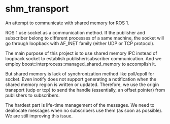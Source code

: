 # shm_transport
An attempt to communicate with shared memory for ROS 1.

ROS 1 use socket as a communication method. If the publisher and
subscriber belong to different processes of a same machine, the socket
will go through loopback with AF_INET family (either UDP or TCP protocol).

The main purpose of this project is to use shared memory IPC instead
of loopback socket to establish publisher/subscriber communication.
And we employ boost::interprocess::managed_shared_memory to accomplish
it.

But shared memory is lack of synchronization method like poll/epoll
for socket. Even inotify does not support generating a notification when
the shared memory region is written or updated. Therefore, we use the
origin transport (udp or tcp) to send the handle (essentially, an offset
pointer) from publishers to subscribers.

The hardest part is life-time management of the messages. We need
to deallocate messages when no subscribers use them (as soon as possible).
We are still improving this issue.
